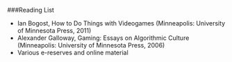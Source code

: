 ###Reading List* Ian Bogost, How to Do Things with Videogames (Minneapolis: University of Minnesota Press, 2011)* Alexander Galloway, Gaming: Essays on Algorithmic Culture (Minneapolis: University of Minnesota Press, 2006)* Various e-reserves and online material